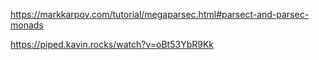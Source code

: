 https://markkarpov.com/tutorial/megaparsec.html#parsect-and-parsec-monads

https://piped.kavin.rocks/watch?v=oBt53YbR9Kk